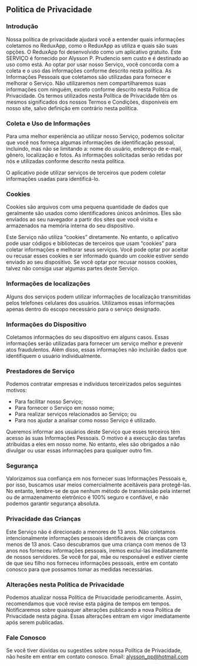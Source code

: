 Politica de Privacidade
----------------

### Introdução  
Nossa política de privacidade ajudará você a entender quais informações coletamos no ReduxApp, como o ReduxApp as utiliza e quais são suas opções.
O ReduxApp foi desenvolvido como um aplicativo gratuito. Este SERVIÇO é fornecido por Alysson P. Prudencio sem custo e é destinado ao uso como está.
Ao optar por usar nosso Serviço, você concorda com a coleta e o uso das informações conforme descrito nesta política. As Informações Pessoais que coletamos são utilizadas para fornecer e melhorar o Serviço. Não utilizaremos nem compartilharemos suas informações com ninguém, exceto conforme descrito nesta Política de Privacidade.
Os termos utilizados nesta Política de Privacidade têm os mesmos significados dos nossos Termos e Condições, disponíveis em nosso site, salvo definição em contrário nesta política.

### Coleta e Uso de Informações
Para uma melhor experiência ao utilizar nosso Serviço, podemos solicitar que você nos forneça algumas informações de identificação pessoal, incluindo, mas não se limitando a: nome do usuário, endereço de e-mail, gênero, localização e fotos. As informações solicitadas serão retidas por nós e utilizadas conforme descrito nesta política.

O aplicativo pode utilizar serviços de terceiros que podem coletar informações usadas para identificá-lo.

### Cookies  
Cookies são arquivos com uma pequena quantidade de dados que geralmente são usados como identificadores únicos anônimos. Eles são enviados ao seu navegador a partir dos sites que você visita e armazenados na memória interna do seu dispositivo.

Este Serviço não utiliza “cookies” diretamente. No entanto, o aplicativo pode usar códigos e bibliotecas de terceiros que usam “cookies” para coletar informações e melhorar seus serviços. Você pode optar por aceitar ou recusar esses cookies e ser informado quando um cookie estiver sendo enviado ao seu dispositivo. Se você optar por recusar nossos cookies, talvez não consiga usar algumas partes deste Serviço.

### Informações de localizações
Alguns dos serviços podem utilizar informações de localização transmitidas pelos telefones celulares dos usuários. Utilizamos essas informações apenas dentro do escopo necessário para o serviço designado. 

### Informações do Dispositivo  
Coletamos informações do seu dispositivo em alguns casos. Essas informações serão utilizadas para fornecer um serviço melhor e prevenir atos fraudulentos. Além disso, essas informações não incluirão dados que identifiquem o usuário individualmente. 

### Prestadores de Serviço  
Podemos contratar empresas e indivíduos terceirizados pelos seguintes motivos:
* Para facilitar nosso Serviço;
* Para fornecer o Serviço em nosso nome;
* Para realizar serviços relacionados ao Serviço; ou
* Para nos ajudar a analisar como nosso Serviço é utilizado.

Queremos informar aos usuários deste Serviço que esses terceiros têm acesso às suas Informações Pessoais. O motivo é a execução das tarefas atribuídas a eles em nosso nome. No entanto, eles são obrigados a não divulgar ou usar essas informações para qualquer outro fim. 

### Segurança
Valorizamos sua confiança em nos fornecer suas Informações Pessoais e, por isso, buscamos usar meios comercialmente aceitáveis para protegê-las. No entanto, lembre-se de que nenhum método de transmissão pela internet ou de armazenamento eletrônico é 100% seguro e confiável, e não podemos garantir segurança absoluta. 

### Privacidade das Crianças
Este Serviço não é direcionado a menores de 13 anos. Não coletamos intencionalmente informações pessoais identificáveis de crianças com menos de 13 anos. Caso descubramos que uma criança com menos de 13 anos nos forneceu informações pessoais, iremos excluí-las imediatamente de nossos servidores. Se você for pai, mãe ou responsável e estiver ciente de que seu filho nos forneceu informações pessoais, entre em contato conosco para que possamos tomar as medidas necessárias.

### Alterações nesta Política de Privacidade
Podemos atualizar nossa Política de Privacidade periodicamente. Assim, recomendamos que você revise esta página de tempos em tempos. Notificaremos sobre quaisquer alterações publicando a nova Política de Privacidade nesta página. Essas alterações entram em vigor imediatamente após serem publicadas.

### Fale Conosco
Se você tiver dúvidas ou sugestões sobre nossa Política de Privacidade, não hesite em entrar em contato conosco. 
Email: alysson_pp@hotmail.com  
